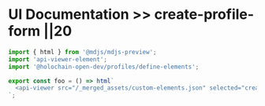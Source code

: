 # UI Documentation >> create-profile-form ||20

```js script
import { html } from '@mdjs/mdjs-preview';
import 'api-viewer-element';
import '@holochain-open-dev/profiles/define-elements';
```

```js story
export const foo = () => html`
  <api-viewer src="/_merged_assets/custom-elements.json" selected="create-profile-form"></api-viewer>
`;
```
